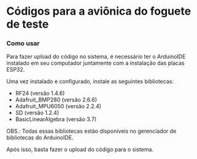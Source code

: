 # Códigos para a aviônica do foguete de teste

### Como usar

Para fazer upload do código no sistema, é necessário ter o ArduinoIDE instalado em seu computador juntamente com a instalação das placas ESP32.

Uma vez instalado e configurado, instale as seguintes bibliotecas:

- RF24 (versão 1.4.6)
- Adafruit_BMP280 (versão 2.6.6)
- Adafruit_MPU6050 (versão 2.2.4)
- SD (versão 1.2.4)
- BasicLinearAlgebra (versão 3.7)

OBS.: Todas essas bibliotecas estão disponíveis no gerenciador de bibliotecas do ArduinoIDE.

Após isso, basta fazer o upload do código para o sistema.